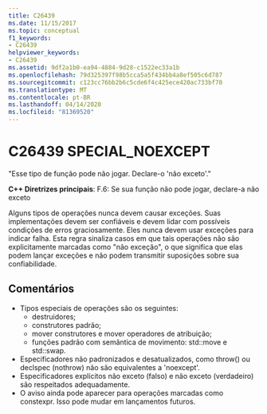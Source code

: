 ```yaml
---
title: C26439
ms.date: 11/15/2017
ms.topic: conceptual
f1_keywords:
- C26439
helpviewer_keywords:
- C26439
ms.assetid: 9df2a1b0-ea94-4884-9d28-c1522ec33a1b
ms.openlocfilehash: 79d325397f98b5cca5a5f434bb4a8ef505c6d787
ms.sourcegitcommit: c123cc76bb2b6c5cde6f4c425ece420ac733bf70
ms.translationtype: MT
ms.contentlocale: pt-BR
ms.lasthandoff: 04/14/2020
ms.locfileid: "81369520"
---
```

# <a name="c26439-special_noexcept"></a>C26439 SPECIAL_NOEXCEPT

"Esse tipo de função pode não jogar. Declare-o 'não exceto'."

**C++ Diretrizes principais**: F.6: Se sua função não pode jogar, declare-a não exceto

Alguns tipos de operações nunca devem causar exceções. Suas implementações devem ser confiáveis e devem lidar com possíveis condições de erros graciosamente. Eles nunca devem usar exceções para indicar falha. Esta regra sinaliza casos em que tais operações não são explicitamente marcadas como "não exceção", o que significa que elas podem lançar exceções e não podem transmitir suposições sobre sua confiabilidade.

## <a name="remarks"></a>Comentários

- Tipos especiais de operações são os seguintes:
  - destruidores;
  - construtores padrão;
  - mover construtores e mover operadores de atribuição;
  - funções padrão com semântica de movimento: std::move e std::swap.
- Especificadores não padronizados e desatualizados, como throw() ou declspec (nothrow) não são equivalentes a 'noexcept'.
- Especificadores explícitos não exceto (falso) e não exceto (verdadeiro) são respeitados adequadamente.
- O aviso ainda pode aparecer para operações marcadas como constexpr. Isso pode mudar em lançamentos futuros.
